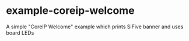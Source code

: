 # example-coreip-welcome
A simple "CoreIP Welcome" example which prints SiFive banner and uses board LEDs
